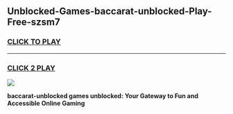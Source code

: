 
## Unblocked-Games-baccarat-unblocked-Play-Free-szsm7
<h3>
<a href="https://premium76.site?title=baccarat-unblocked&ref=18A1">CLICK TO PLAY</a></h3>
<hr>

<h3>
<a href="https://premium76.site?title=baccarat-unblocked&ref=18A1">CLICK 2 PLAY</a>
  
</h3>

<a href="https://premium76.site?title=baccarat-unblocked&ref=18A1"><img src="https://clearcache.store/games.png"></a>


**baccarat-unblocked games unblocked: Your Gateway to Fun and Accessible Online Gaming**
